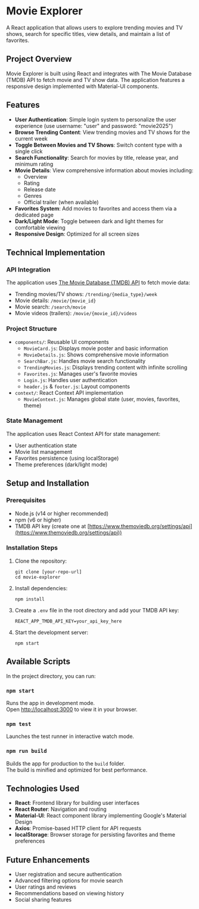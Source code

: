 # Movie Explorer

A React application that allows users to explore trending movies and TV shows, search for specific titles, view details, and maintain a list of favorites.

## Project Overview

Movie Explorer is built using React and integrates with The Movie Database (TMDB) API to fetch movie and TV show data. The application features a responsive design implemented with Material-UI components.

## Features

- **User Authentication**: Simple login system to personalize the user experience (use username: "user" and password: "movie2025")
- **Browse Trending Content**: View trending movies and TV shows for the current week
- **Toggle Between Movies and TV Shows**: Switch content type with a single click
- **Search Functionality**: Search for movies by title, release year, and minimum rating
- **Movie Details**: View comprehensive information about movies including:
  - Overview
  - Rating
  - Release date
  - Genres
  - Official trailer (when available)
- **Favorites System**: Add movies to favorites and access them via a dedicated page
- **Dark/Light Mode**: Toggle between dark and light themes for comfortable viewing
- **Responsive Design**: Optimized for all screen sizes

## Technical Implementation

### API Integration

The application uses [The Movie Database (TMDB) API](https://www.themoviedb.org/documentation/api) to fetch movie data:

- Trending movies/TV shows: `/trending/{media_type}/week`
- Movie details: `/movie/{movie_id}`
- Movie search: `/search/movie`
- Movie videos (trailers): `/movie/{movie_id}/videos`

### Project Structure

- `components/`: Reusable UI components
  - `MovieCard.js`: Displays movie poster and basic information
  - `MovieDetails.js`: Shows comprehensive movie information
  - `SearchBar.js`: Handles movie search functionality
  - `TrendingMovies.js`: Displays trending content with infinite scrolling
  - `Favorites.js`: Manages user's favorite movies
  - `Login.js`: Handles user authentication
  - `header.js` & `footer.js`: Layout components
- `context/`: React Context API implementation
  - `MovieContext.js`: Manages global state (user, movies, favorites, theme)

### State Management

The application uses React Context API for state management:
- User authentication state
- Movie list management
- Favorites persistence (using localStorage)
- Theme preferences (dark/light mode)

## Setup and Installation

### Prerequisites

- Node.js (v14 or higher recommended)
- npm (v6 or higher)
- TMDB API key (create one at [https://www.themoviedb.org/settings/api](https://www.themoviedb.org/settings/api))

### Installation Steps

1. Clone the repository:
   ```
   git clone [your-repo-url]
   cd movie-explorer
   ```

2. Install dependencies:
   ```
   npm install
   ```

3. Create a `.env` file in the root directory and add your TMDB API key:
   ```
   REACT_APP_TMDB_API_KEY=your_api_key_here
   ```

4. Start the development server:
   ```
   npm start
   ```

## Available Scripts

In the project directory, you can run:

### `npm start`

Runs the app in development mode.\
Open [http://localhost:3000](http://localhost:3000) to view it in your browser.

### `npm test`

Launches the test runner in interactive watch mode.

### `npm run build`

Builds the app for production to the `build` folder.\
The build is minified and optimized for best performance.

## Technologies Used

- **React**: Frontend library for building user interfaces
- **React Router**: Navigation and routing
- **Material-UI**: React component library implementing Google's Material Design
- **Axios**: Promise-based HTTP client for API requests
- **localStorage**: Browser storage for persisting favorites and theme preferences

## Future Enhancements

- User registration and secure authentication
- Advanced filtering options for movie search
- User ratings and reviews
- Recommendations based on viewing history
- Social sharing features
